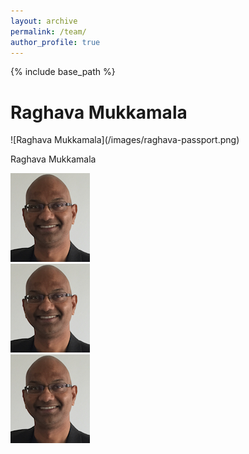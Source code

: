 ```yaml
---
layout: archive
permalink: /team/
author_profile: true
---
```


{% include base_path %}



# Raghava Mukkamala
<div class="avatar">
![Raghava Mukkamala](/images/raghava-passport.png)

Raghava Mukkamala
 </div>
<div class="avatar"><img src="/images/raghava-passport.png" alt='Raghava Mukkamala'/> </div>
<div class="avatar"><img src="/images/raghava-passport.png" alt='Raghava Mukkamala'/> </div>
<div class="avatar"><img src="/images/raghava-passport.png" alt='Raghava Mukkamala'/> </div>
